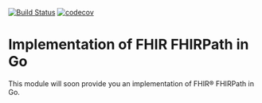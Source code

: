 [![Build Status](https://travis-ci.com/healthiop/hipath.svg?branch=master)](https://travis-ci.com/healthiop/hipath) [![codecov](https://codecov.io/gh/healthiop/hipath/branch/master/graph/badge.svg)](https://codecov.io/gh/healthiop/hipath)
# Implementation of FHIR FHIRPath in Go
This module will soon provide you an implementation of FHIR® FHIRPath in  
Go.
